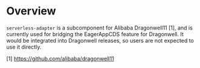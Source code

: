 # Overview

`serverless-adapter` is a subcomponent for Alibaba Dragonwell11 [1], and is currently used for bridging the EagerAppCDS feature for Dragonwell. It would be integrated into Dragonwell releases, so users are not expected to use it directly.

[1] https://github.com/alibaba/dragonwell11
